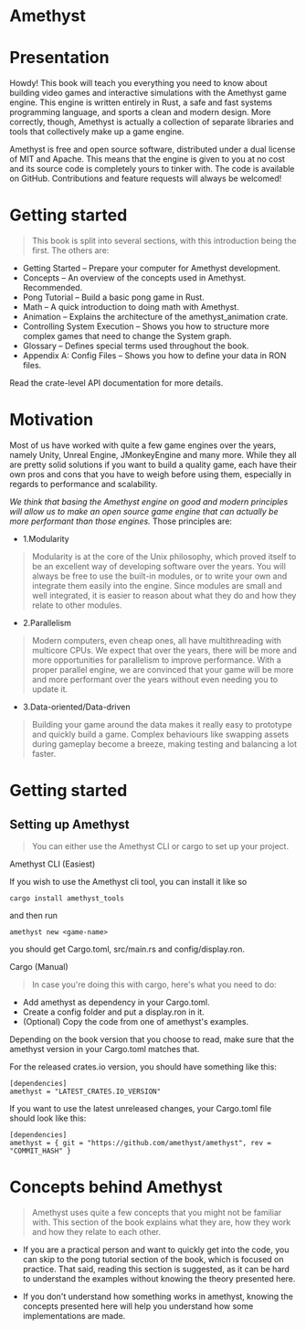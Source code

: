 # Amethyst

# Presentation

Howdy! This book will teach you everything you need to know about building video games and interactive simulations with the Amethyst game engine. This engine is written entirely in Rust, a safe and fast systems programming language, and sports a clean and modern design. More correctly, though, Amethyst is actually a collection of separate libraries and tools that collectively make up a game engine.

Amethyst is free and open source software, distributed under a dual license of MIT and Apache. This means that the engine is given to you at no cost and its source code is completely yours to tinker with. The code is available on GitHub. Contributions and feature requests will always be welcomed!


# Getting started
>This book is split into several sections, with this introduction being the first. The others are:

- Getting Started – Prepare your computer for Amethyst development.
- Concepts – An overview of the concepts used in Amethyst. Recommended.
- Pong Tutorial – Build a basic pong game in Rust.
- Math – A quick introduction to doing math with Amethyst.
- Animation – Explains the architecture of the amethyst_animation crate.
- Controlling System Execution – Shows you how to structure more complex games that need to change the System graph.
- Glossary – Defines special terms used throughout the book.
- Appendix A: Config Files – Shows you how to define your data in RON files.

Read the crate-level API documentation for more details.

# Motivation

Most of us have worked with quite a few game engines over the years, namely Unity, Unreal Engine, JMonkeyEngine and many more. While they all are pretty solid solutions if you want to build a quality game, each have their own pros and cons that you have to weigh before using them, especially in regards to performance and scalability.

*We think that basing the Amethyst engine on good and modern principles will allow us to make an open source game engine that can actually be more performant than those engines.* Those principles are:

- 1.Modularity
>Modularity is at the core of the Unix philosophy, which proved itself to be an excellent way of developing software over the years. You will always be free to use the built-in modules, or to write your own and integrate them easily into the engine. Since modules are small and well integrated, it is easier to reason about what they do and how they relate to other modules.

- 2.Parallelism

>Modern computers, even cheap ones, all have multithreading with multicore CPUs. We expect that over the years, there will be more and more opportunities for parallelism to improve performance. With a proper parallel engine, we are convinced that your game will be more and more performant over the years without even needing you to update it.

- 3.Data-oriented/Data-driven
>Building your game around the data makes it really easy to prototype and quickly build a game. Complex behaviours like swapping assets during gameplay become a breeze, making testing and balancing a lot faster.

# Getting started

## Setting up Amethyst
>You can either use the Amethyst CLI or cargo to set up your project.

Amethyst CLI (Easiest)

If you wish to use the Amethyst cli tool, you can install it like so

    cargo install amethyst_tools
and then run

    amethyst new <game-name>
you should get Cargo.toml, src/main.rs and config/display.ron.


Cargo (Manual)
>In case you're doing this with cargo, here's what you need to do:

- Add amethyst as dependency in your Cargo.toml.
- Create a config folder and put a display.ron in it.
- (Optional) Copy the code from one of amethyst's examples.

Depending on the book version that you choose to read, make sure that the amethyst version in your Cargo.toml matches that.

For the released crates.io version, you should have something like this:

    [dependencies]
    amethyst = "LATEST_CRATES.IO_VERSION"

If you want to use the latest unreleased changes, your Cargo.toml file should look like this:

    [dependencies]
    amethyst = { git = "https://github.com/amethyst/amethyst", rev = "COMMIT_HASH" }


# Concepts behind Amethyst
>Amethyst uses quite a few concepts that you might not be familiar with. This section of the book explains what they are, how they work and how they relate to each other.

- If you are a practical person and want to quickly get into the code, you can skip to the pong tutorial section of the book, which is focused on practice. That said, reading this section is suggested, as it can be hard to understand the examples without knowing the theory presented here.

- If you don't understand how something works in amethyst, knowing the concepts presented here will help you understand how some implementations are made.


